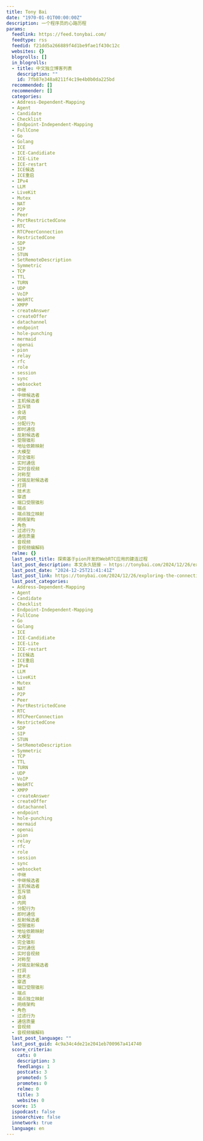 ```yaml
---
title: Tony Bai
date: "1970-01-01T00:00:00Z"
description: 一个程序员的心路历程
params:
  feedlink: https://feed.tonybai.com/
  feedtype: rss
  feedid: f21dd5a266889f4d1be9fae1f430c12c
  websites: {}
  blogrolls: []
  in_blogrolls:
  - title: 中文独立博客列表
    description: ""
    id: 7fb87e348a8211f4c19e4b0b0da225bd
  recommended: []
  recommender: []
  categories:
  - Address-Dependent-Mapping
  - Agent
  - Candidate
  - Checklist
  - Endpoint-Independent-Mapping
  - FullCone
  - Go
  - Golang
  - ICE
  - ICE-Candidiate
  - ICE-Lite
  - ICE-restart
  - ICE候选
  - ICE重启
  - IPv4
  - LLM
  - LiveKit
  - Mutex
  - NAT
  - P2P
  - Peer
  - PortRestrictedCone
  - RTC
  - RTCPeerConnection
  - RestrictedCone
  - SDP
  - SIP
  - STUN
  - SetRemoteDescription
  - Symmetric
  - TCP
  - TTL
  - TURN
  - UDP
  - VoIP
  - WebRTC
  - XMPP
  - createAnswer
  - createOffer
  - datachannel
  - endpoint
  - hole-punching
  - mermaid
  - openai
  - pion
  - relay
  - rfc
  - role
  - session
  - sync
  - websocket
  - 中继
  - 中继候选者
  - 主机候选者
  - 互斥锁
  - 会话
  - 内网
  - 分配行为
  - 即时通信
  - 反射候选者
  - 受限锥形
  - 地址依赖映射
  - 大模型
  - 完全锥形
  - 实时通信
  - 实时音视频
  - 对称型
  - 对端反射候选者
  - 打洞
  - 技术志
  - 穿透
  - 端口受限锥形
  - 端点
  - 端点独立映射
  - 网络架构
  - 角色
  - 过滤行为
  - 通信质量
  - 音视频
  - 音视频编解码
  relme: {}
  last_post_title: 探索基于pion开发的WebRTC应用的建连过程
  last_post_description: 本文永久链接 – https://tonybai.com/2024/12/26/exploring-the-connection-establish-process-of-webrtc-app-built-with-pion
  last_post_date: "2024-12-25T21:41:41Z"
  last_post_link: https://tonybai.com/2024/12/26/exploring-the-connection-establish-process-of-webrtc-app-built-with-pion/
  last_post_categories:
  - Address-Dependent-Mapping
  - Agent
  - Candidate
  - Checklist
  - Endpoint-Independent-Mapping
  - FullCone
  - Go
  - Golang
  - ICE
  - ICE-Candidiate
  - ICE-Lite
  - ICE-restart
  - ICE候选
  - ICE重启
  - IPv4
  - LLM
  - LiveKit
  - Mutex
  - NAT
  - P2P
  - Peer
  - PortRestrictedCone
  - RTC
  - RTCPeerConnection
  - RestrictedCone
  - SDP
  - SIP
  - STUN
  - SetRemoteDescription
  - Symmetric
  - TCP
  - TTL
  - TURN
  - UDP
  - VoIP
  - WebRTC
  - XMPP
  - createAnswer
  - createOffer
  - datachannel
  - endpoint
  - hole-punching
  - mermaid
  - openai
  - pion
  - relay
  - rfc
  - role
  - session
  - sync
  - websocket
  - 中继
  - 中继候选者
  - 主机候选者
  - 互斥锁
  - 会话
  - 内网
  - 分配行为
  - 即时通信
  - 反射候选者
  - 受限锥形
  - 地址依赖映射
  - 大模型
  - 完全锥形
  - 实时通信
  - 实时音视频
  - 对称型
  - 对端反射候选者
  - 打洞
  - 技术志
  - 穿透
  - 端口受限锥形
  - 端点
  - 端点独立映射
  - 网络架构
  - 角色
  - 过滤行为
  - 通信质量
  - 音视频
  - 音视频编解码
  last_post_language: ""
  last_post_guid: 4c9a34c4de21e2041eb700967a414740
  score_criteria:
    cats: 0
    description: 3
    feedlangs: 1
    postcats: 3
    promoted: 5
    promotes: 0
    relme: 0
    title: 3
    website: 0
  score: 15
  ispodcast: false
  isnoarchive: false
  innetwork: true
  language: en
---
```

